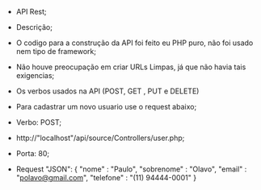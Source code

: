 - API Rest;

- Descrição;

- O codigo para a construção da API foi feito eu PHP puro, não foi usado nem tipo de framework;
- Não houve preocupação em criar URLs Limpas, já que não havia tais exigencias;

- Os verbos usados na API (POST, GET , PUT e DELETE)

- Para cadastrar um novo usuario use o request abaixo;

- Verbo: POST;
- http://"localhost"/api/source/Controllers/user.php;
- Porta: 80;
- Request "JSON":
{
	"nome" : "Paulo",
	"sobrenome" : "Olavo",
	"email" : "polavo@gmail.com",
	"telefone" : "(11) 94444-0001"
}
